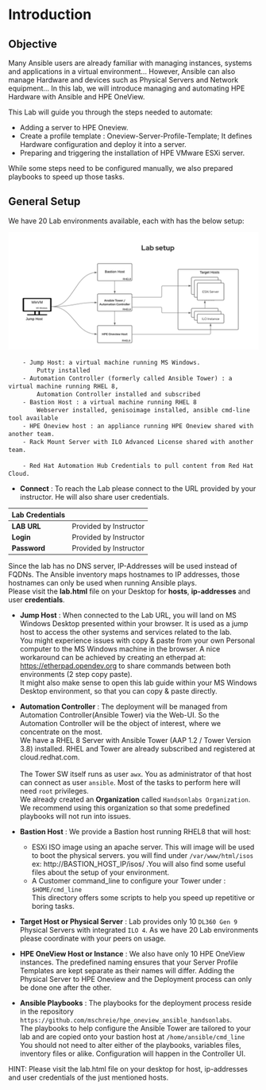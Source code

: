 # Introduction

## Objective


Many Ansible users are already familiar with managing instances, systems and applications in a virtual environment… However, Ansible can also manage Hardware and devices such as Physical Servers and Network equipment... In this lab, we will introduce managing and automating HPE Hardware with Ansible and HPE OneView.<br>


This Lab will guide you through the steps needed to automate:
* Adding a server to HPE Oneview.
* Create a profile template : Oneview-Server-Profile-Template; It defines Hardware configuration and deploy it into a server.
* Preparing and triggering the installation of HPE VMware ESXi server.

While some steps need to be configured manually, we also prepared playbooks to speed up those tasks.

## General Setup

We have 20 Lab environments available, each with has the below setup:

![ans-wksp-01](/images/ansible-workshop-illustration-05.png)

```
    - Jump Host: a virtual machine running MS Windows.
        Putty installed
    - Automation Controller (formerly called Ansible Tower) : a virtual machine running RHEL 8, 
        Automation Controller installed and subscribed
    - Bastion Host : a virtual machine running RHEL 8
        Webserver installed, genisoimage installed, ansible cmd-line tool available
    - HPE Oneview host : an appliance running HPE Oneview shared with another team.
    - Rack Mount Server with ILO Advanced License shared with another team.
    
    - Red Hat Automation Hub Credentials to pull content from Red Hat Cloud.
```

- **Connect** : To reach the Lab please connect to the URL provided by your instructor. He will also share user credentials.
    
| Lab Credentials |                             |
|-----------------|-----------------------------|
| **LAB URL**     | Provided by Instructor      |
| **Login**       | Provided by Instructor      |
| **Password**    | Provided by Instructor      |
    

Since the lab has no DNS server, IP-Addresses will be used instead of FQDNs. The Ansible inventory maps hostnames to IP addresses, those hostnames can only be used when running Ansible plays.<br>
Please visit the **lab.html** file on your Desktop for **hosts**, **ip-addresses** and user **credentials**.

- **Jump Host** : When connected to the Lab URL, you will land on MS Windows Desktop presented within your browser. It is used as a jump host to access the other systems and services related to the lab.<br>
    You might experience issues with copy & paste from your own Personal computer to the MS Windows machine in the browser. A nice workaround can be achieved by creating an etherpad at: https://etherpad.opendev.org to share commands between both environments (2 step copy paste).<br>
    It might also make sense to open this lab guide within your MS Windows Desktop environment, so that you can copy & paste directly.<br>


- **Automation Controller** : The deployment will be managed from Automation Controller(Ansible Tower) via the Web-UI. So the Automation Controller will be the object of interest, where we concentrate on the most.<br>
We have a RHEL 8 Server with Ansible Tower (AAP 1.2 / Tower Version 3.8) installed. RHEL and Tower are already subscribed and registered at cloud.redhat.com.<br><br>
The Tower SW itself runs as user `awx`. You as administrator of that host can connect as user `ansible`. Most of the tasks to perform here will need `root` privileges.<br>
We already created an **Organization** called `Handsonlabs Organization`. We recommend using this organization so that some predefined playbooks will not run into issues.

- **Bastion Host** : We provide a Bastion host running RHEL8 that will host:
   * ESXi ISO image using an apache server. This will image will be used to boot the physical servers. you will find under `/var/www/html/isos`<br>
      ex: http://BASTION_HOST_IP/isos/ .You will also find some useful files about the setup of your environment.
   * A Customer command_line to configure your Tower under : `$HOME/cmd_line`<br>
   This directory offers some scripts to help you speed up repetitive or boring tasks.

- **Target Host or Physical Server** : Lab provides only 10 `DL360 Gen 9` Physical Servers with integrated `ILO 4`. As we have 20 Lab environments please coordinate with your peers on usage.

- **HPE OneView Host or Instance** : We also have only 10 HPE OneView instances. The predefined naming ensures that your Server Profile Templates are kept separate as their names will differ. Adding the Physical Server to HPE Oneview and the Deployment process can only be done one after the other.

- **Ansible Playbooks** : The playbooks for the deployment process reside in the repository `https://github.com/mschreie/hpe_oneview_ansible_handsonlabs`.<br>
The playbooks to help configure the Ansible Tower are tailored to your lab and are copied onto your bastion host at `/home/ansible/cmd_line` You should not need to alter either of the playbooks, variables files, inventory files or alike. Configuration will happen in the Controller UI.

HINT:
Please visit the lab.html file on your desktop for host, ip-addresses and user credentials of the just mentioned hosts.

